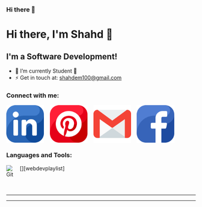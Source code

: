 ### Hi there 👋

<!--
**shahdmadhoun/shahdmadhoun** is a ✨ _special_ ✨ repository because its `README.md` (this file) appears on your GitHub profile.

Here are some ideas to get you started:

- 🔭 I’m currently working on ...
- 🌱 I’m currently learning ...
- 👯 I’m looking to collaborate on ...
- 🤔 I’m looking for help with ...
- 💬 Ask me about ...
- 📫 How to reach me: ...
- 😄 Pronouns: ...
- ⚡ Fun fact: ...

-->

# Hi there, I'm Shahd 👋 


## I'm a Software Development!

- 🌱 I’m currently Student 🤣
- ⚡ Get in touch at: shahdem100@gmail.com

### Connect with me:

<a href="https://www.linkedin.com/in/shahd-madhoun-em/" target="blank"><img align="center" src="./img/linkedin.png" height="100" /></a>
&nbsp;&nbsp;
<a href="https://www.pinterest.com/shahdmadhoun/" target="blank"><img align="center" src="./img/pinterest.png" height="100" /></a>
&nbsp;&nbsp;
<a href="shahdem100@gmail.com" target="blank"><img align="center" src="./img/gmail.png" height="100" /></a>
&nbsp;&nbsp;
<a href="https://www.facebook.com/shahd.madhoun" target="blank"><img align="center" src="./img/facebook.png" height="100" /></a>



### Languages and Tools:

[<img align="left" alt="Git" width="26px" src="https://cdn.jsdelivr.net/gh/devicons/devicon/icons/git/git-original.svg" style="padding-right:10px;" />][webdevplaylist]

<br />
<br />

---
---